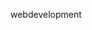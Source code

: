 <!DOCTYPE htmml>
<html>
<head meta charset="utf-8">
</head>
<body>
<p> webdevelopment </p>

</body>
</html>
